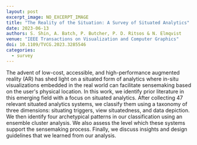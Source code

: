 ```yaml
---
layout: post
excerpt_image: NO_EXCERPT_IMAGE
title: "The Reality of the Situation: A Survey of Situated Analytics"
date: 2023-06-13
authors: S. Shin, A. Batch, P. Butcher, P. D. Ritsos & N. Elmqvist
venue: "IEEE Transactions on Visualization and Computer Graphics"
doi: 10.1109/TVCG.2023.3285546
categories:
  - survey
---
```

The advent of low-cost, accessible, and high-performance augmented reality (AR) has shed light on a situated form of analytics where in-situ visualizations embedded in the real world can facilitate sensemaking based on the user's physical location. In this work, we identify prior literature in this emerging field with a focus on situated analytics. After collecting 47 relevant situated analytics systems, we classify them using a taxonomy of three dimensions: situating triggers, view situatedness, and data depiction. We then identify four archetypical patterns in our classification using an ensemble cluster analysis. We also assess the level which these systems support the sensemaking process. Finally, we discuss insights and design guidelines that we learned from our analysis.
